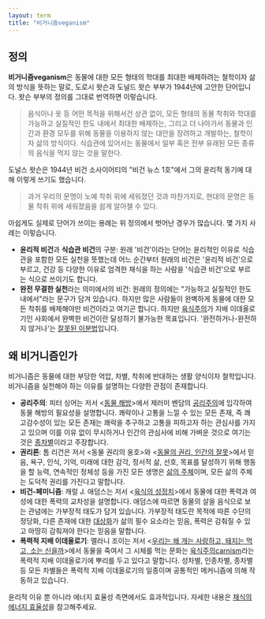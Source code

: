 ```yaml
---
layout: term
title: "비거니즘veganism"
---
```

## 정의

**비거니즘veganism**은 동물에 대한 모든 형태의 학대를 최대한 배제하려는 철학이자 삶의 방식을 뜻하는 말로, 도로시 왓슨과 도널드 왓슨 부부가 1944년에 고안한 단어입니다. 왓슨 부부의 정의를 그대로 번역하면 이렇습니다.

> 음식이나 옷 등 어떤 목적을 위해서건 상관 없이, 모든 형태의 동물 착취와 학대를 가능하고 실질적인 한도 내에서 최대한 배제하는, 그리고 더 나아가서 동물과 인간과 환경 모두를 위해 동물을 이용하지 않는 대안을 장려하고 개발하는, 철학이자 삶의 방식이다. 식습관에 있어서는 동물에서 일부 혹은 전부 유래된 모든 종류의 음식을 먹지 않는 것을 말한다.

도널스 왓슨은 1944년 비건 소사이어티의 "비건 뉴스 1호"에서 그의 윤리적 동기에 대해 이렇게 쓰기도 했습니다.

> 과거 우리의 문명이 노예 착취 위에 세워졌던 것과 마찬가지로, 현대의 문명은 동물 착취 위에 세워졌음을 쉽게 알아챌 수 있다.

아쉽게도 실제로 단어가 쓰이는 용례는 위 정의에서 벗어난 경우가 많습니다. 몇 가지 사례는 이렇습니다.

- **윤리적 비건**과 **식습관 비건**의 구분: 원래 '비건'이라는 단어는 윤리적인 이유로 식습관을 포함한 모든 실천을 뜻했는데 어느 순간부터 원래의 비건은 '윤리적 비건'으로 부르고, 건강 등 다양한 이유로 엄격한 채식을 하는 사람을 '식습관 비건'으로 부르는 식으로 쓰이기도 합니다.
- **완전 무결한 실천**라는 의미에서의 비건: 원래의 정의에는 "가능하고 실질적인 한도 내에서"라는 문구가 담겨 있습니다. 하지만 많은 사람들이 완벽하게 동물에 대한 모든 착취를 배제해야만 비건이라고 여기곤 합니다. 하지만 [육식주의](/terms/carnism.html)가 지배 이데올로기인 사회에서 완벽한 비건이란 달성하기 불가능한 목표입니다. '완전하거나-완전하지 않거나'는 [잘못된 이분법](/terms/dichotomy.html)입니다.

## 왜 비거니즘인가

비거니즘은 동물에 대한 부당한 억압, 차별, 착취에 반대하는 생활 양식이자 철학입니다. 비거니즘을 실천해야 하는 이유를 설명하는 다양한 관점이 존재합니다.

- **공리주의**: 피터 싱어는 저서 \<[동물 해방](/2019/07/28/animal-liberation.html)\>에서 제러미 벤담의 [공리주의](/terms/utilitarianism.html)에 입각하여 동물 해방의 필요성을 설명합니다. 쾌락이나 고통을 느낄 수 있는 모든 존재, 즉 쾌고감수성이 있는 모든 존재는 쾌락을 추구하고 고통을 피하고자 하는 관심사를 가지고 있으며 이를 이유 없이 무시하거나 인간의 관심사에 비해 가벼운 것으로 여기는 것은 [종차별](/terms/speciesism.html)이라고 주장합니다.
- **권리론**: 톰 리건은 저서 \<동물 권리의 옹호\>와 \<[동물의 권리, 인간의 잘못](/2019/08/01/animal-rights-human-wrongs.html)\>에서 믿음, 욕구, 인식, 기억, 미래에 대한 감각, 정서적 삶, 선호, 목표를 달성하기 위해 행동을 할 능력, 연속적인 정체성 등을 가진 모든 생명은 [삶의 주체](/terms/subject-of-a-life.html)이며, 모든 삶의 주체는 도덕적 권리를 가진다고 말합니다.
- **비건-페미니즘**: 캐럴 J. 애덤스는 저서 \<[육식의 성정치](/2020/01/15/the-sexual-politics-of-meat.html)\>에서 동물에 대한 폭력과 여성에 대한 폭력의 교차성을 설명합니다. 애덤스에 따르면 동물의 살을 음식으로 보는 관념에는 가부장적 태도가 담겨 있습니다. 가부장적 태도란 목적에 따른 수단의 정당화, 다른 존재에 대한 [대상화](/terms/objectification.html)가 삶의 필수 요소라는 믿음, 폭력은 감춰질 수 있고 마땅히 감춰져야 한다는 믿음을 말합니다.
- **폭력적 지배 이데올로기**: 멜라니 조이는 저서 \<[우리는 왜 개는 사랑하고, 돼지는 먹고, 소는 신을까](/2020/02/22/why-we-love-dogs.html)\>에서 동물을 죽여서 그 시체를 먹는 문화는 [육식주의carnism](/terms/carnism.html)라는 폭력적 지배 이데올로기에 뿌리를 두고 있다고 말합니다. 성차별, 인종차별, 종차별 등 모든 차별들은 폭력적 지배 이데올로기의 일종이며 공통적인 메커니즘에 의해 작동하고 있습니다.

윤리적 이유 뿐 아니라 에너지 효율성 측면에서도 효과적입니다. 자세한 내용은
[채식의 에너지 효율성](/2020/03/15/efficiency-of-vegan-diet.html)을
참고해주세요.
